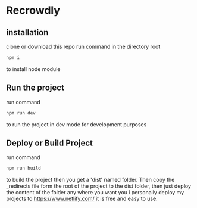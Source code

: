 # Recrowdly

## installation

clone or download this repo
run command in the directory root

```bash
npm i
```

to install node module

## Run the project

run command

```bash
npm run dev
```

to run the project in dev mode for development purposes

## Deploy or Build Project

run command

```bash
npm run build
```

to build the project then you get a 'dist' named folder. Then copy the \_redirects file form the root of the project to the dist folder, then just deploy the content of the folder any where you want you i personally deploy my projects to https://www.netlify.com/ it is free and easy to use.
